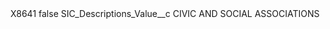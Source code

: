 <?xml version="1.0" encoding="UTF-8"?>
<CustomMetadata xmlns="http://soap.sforce.com/2006/04/metadata" xmlns:xsi="http://www.w3.org/2001/XMLSchema-instance" xmlns:xsd="http://www.w3.org/2001/XMLSchema">
    <label>X8641</label>
    <protected>false</protected>
    <values>
        <field>SIC_Descriptions_Value__c</field>
        <value xsi:type="xsd:string">CIVIC AND SOCIAL ASSOCIATIONS</value>
    </values>
</CustomMetadata>
